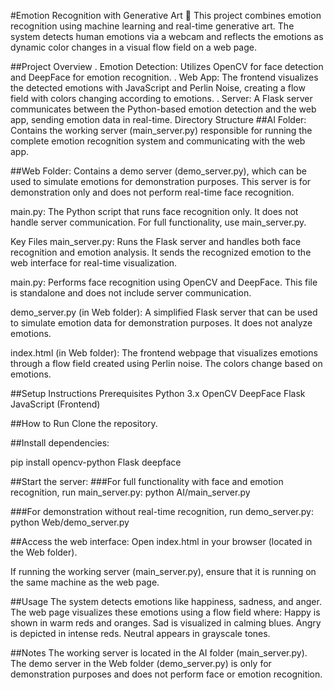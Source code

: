 #Emotion Recognition with Generative Art 🎨
This project combines emotion recognition using machine learning and real-time generative art. The system detects human emotions via a webcam and reflects the emotions as dynamic color changes in a visual flow field on a web page.

##Project Overview
. Emotion Detection: Utilizes OpenCV for face detection and DeepFace for emotion recognition.
. Web App: The frontend visualizes the detected emotions with JavaScript and Perlin Noise, creating a flow field with colors changing according to emotions.
. Server: A Flask server communicates between the Python-based emotion detection and the web app, sending emotion data in real-time.
Directory Structure
##AI Folder:
Contains the working server (main_server.py) responsible for running the complete emotion recognition system and communicating with the web app.

##Web Folder:
Contains a demo server (demo_server.py), which can be used to simulate emotions for demonstration purposes. This server is for demonstration only and does not perform real-time face recognition.

main.py:
The Python script that runs face recognition only. It does not handle server communication. For full functionality, use main_server.py.

Key Files
main_server.py:
Runs the Flask server and handles both face recognition and emotion analysis. It sends the recognized emotion to the web interface for real-time visualization.

main.py:
Performs face recognition using OpenCV and DeepFace. This file is standalone and does not include server communication.

demo_server.py (in Web folder):
A simplified Flask server that can be used to simulate emotion data for demonstration purposes. It does not analyze emotions.

index.html (in Web folder):
The frontend webpage that visualizes emotions through a flow field created using Perlin noise. The colors change based on emotions.

##Setup Instructions
Prerequisites
Python 3.x
OpenCV
DeepFace
Flask
JavaScript (Frontend)

##How to Run
Clone the repository.

##Install dependencies:

pip install opencv-python Flask deepface

##Start the server:
###For full functionality with face and emotion recognition, run main_server.py:
python AI/main_server.py

###For demonstration without real-time recognition, run demo_server.py:
python Web/demo_server.py

##Access the web interface:
Open index.html in your browser (located in the Web folder).

If running the working server (main_server.py), ensure that it is running on the same machine as the web page.

##Usage
The system detects emotions like happiness, sadness, and anger.
The web page visualizes these emotions using a flow field where:
Happy is shown in warm reds and oranges.
Sad is visualized in calming blues.
Angry is depicted in intense reds.
Neutral appears in grayscale tones.

##Notes
The working server is located in the AI folder (main_server.py).
The demo server in the Web folder (demo_server.py) is only for demonstration purposes and does not perform face or emotion recognition.
